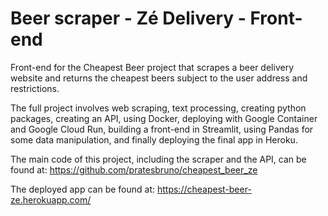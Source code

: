 # Beer scraper - Zé Delivery - Front-end
Front-end for the Cheapest Beer project that scrapes a beer delivery website and returns the cheapest beers subject to the user address and restrictions.

The full project involves web scraping, text processing, creating python packages, creating an API, using Docker, deploying with Google Container and Google Cloud Run,
building a front-end in Streamlit, using Pandas for some data manipulation, and finally deploying the final app in Heroku.

The main code of this project, including the scraper and the API, can be found at: https://github.com/pratesbruno/cheapest_beer_ze

The deployed app can be found at: https://cheapest-beer-ze.herokuapp.com/
